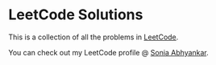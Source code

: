 # LeetCode Solutions

This is a collection of all the problems in [LeetCode](https://leetcode.com/).

You can check out my LeetCode profile @ [Sonia Abhyankar](https://leetcode.com/soniaabhyankar/).
